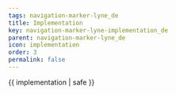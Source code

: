```yaml
---
tags: navigation-marker-lyne_de
title: Implementation
key: navigation-marker-lyne-implementation_de
parent: navigation-marker-lyne_de
icon: implementation
order: 3
permalink: false  
---
```

 {{ implementation | safe }}


